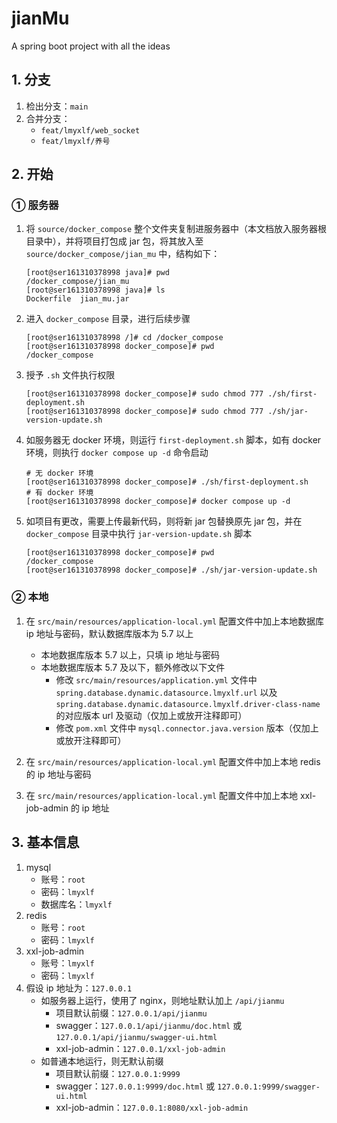# jianMu
A spring boot project with all the ideas

## 1. 分支
1. 检出分支：`main`
2. 合并分支：
   + `feat/lmyxlf/web_socket`
   + `feat/lmyxlf/养号`

## 2. 开始

### ① 服务器

1. 将 `source/docker_compose` 整个文件夹复制进服务器中（本文档放入服务器根目录中），并将项目打包成 jar 包，将其放入至 `source/docker_compose/jian_mu` 中，结构如下：

    ```shell
    [root@ser161310378998 java]# pwd
    /docker_compose/jian_mu
    [root@ser161310378998 java]# ls
    Dockerfile  jian_mu.jar
    ```

2. 进入 `docker_compose` 目录，进行后续步骤

    ```shell
    [root@ser161310378998 /]# cd /docker_compose
    [root@ser161310378998 docker_compose]# pwd
    /docker_compose
    ```

3. 授予 `.sh` 文件执行权限

    ```shell
    [root@ser161310378998 docker_compose]# sudo chmod 777 ./sh/first-deployment.sh
    [root@ser161310378998 docker_compose]# sudo chmod 777 ./sh/jar-version-update.sh
    ```

3. 如服务器无 docker 环境，则运行 `first-deployment.sh` 脚本，如有 docker 环境，则执行 `docker compose up -d` 命令启动

    ```shell
    # 无 docker 环境
    [root@ser161310378998 docker_compose]# ./sh/first-deployment.sh
    # 有 docker 环境
    [root@ser161310378998 docker_compose]# docker compose up -d
    ```

5. 如项目有更改，需要上传最新代码，则将新 jar 包替换原先 jar 包，并在 `docker_compose` 目录中执行 `jar-version-update.sh` 脚本

    ```shell
    [root@ser161310378998 docker_compose]# pwd
    /docker_compose
    [root@ser161310378998 docker_compose]# ./sh/jar-version-update.sh
    ```

### ② 本地

1. 在 `src/main/resources/application-local.yml` 配置文件中加上本地数据库 ip 地址与密码，默认数据库版本为 5.7 以上
    + 本地数据库版本 5.7 以上，只填 ip 地址与密码
    + 本地数据库版本 5.7 及以下，额外修改以下文件
        + 修改 `src/main/resources/application.yml` 文件中 `spring.database.dynamic.datasource.lmyxlf.url` 以及 `spring.database.dynamic.datasource.lmyxlf.driver-class-name` 的对应版本 url 及驱动（仅加上或放开注释即可）
        + 修改 `pom.xml` 文件中 `mysql.connector.java.version` 版本（仅加上或放开注释即可）

2. 在 `src/main/resources/application-local.yml` 配置文件中加上本地 redis 的 ip 地址与密码
3. 在 `src/main/resources/application-local.yml` 配置文件中加上本地 xxl-job-admin 的 ip 地址

## 3. 基本信息

1. mysql
   + 账号：`root`
   + 密码：`lmyxlf`
   + 数据库名：`lmyxlf`
2. redis
   + 账号：`root`
   + 密码：`lmyxlf`
3. xxl-job-admin
   + 账号：`lmyxlf`
   + 密码：`lmyxlf`
4. 假设 ip 地址为：`127.0.0.1`
    + 如服务器上运行，使用了 nginx，则地址默认加上 `/api/jianmu`
        + 项目默认前缀：`127.0.0.1/api/jianmu`
        + swagger：`127.0.0.1/api/jianmu/doc.html` 或 `127.0.0.1/api/jianmu/swagger-ui.html`
        + xxl-job-admin：`127.0.0.1/xxl-job-admin`
    + 如普通本地运行，则无默认前缀
        + 项目默认前缀：`127.0.0.1:9999`
        + swagger：`127.0.0.1:9999/doc.html` 或 `127.0.0.1:9999/swagger-ui.html`
        + xxl-job-admin：`127.0.0.1:8080/xxl-job-admin`
